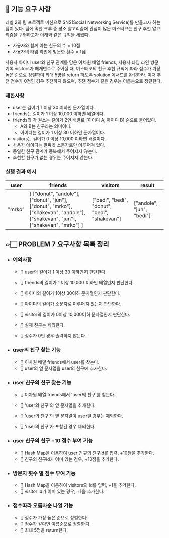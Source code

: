 ## 🚀 기능 요구 사항

레벨 2의 팀 프로젝트 미션으로 SNS(Social Networking Service)를 만들고자 하는 팀이 있다. 팀에 속한 크루 중 평소 알고리즘에 관심이 많은 미스터코는 친구 추천 알고리즘을 구현하고자 아래와 같은 규칙을 세웠다.
- 사용자와 함께 아는 친구의 수 = 10점 
- 사용자의 타임 라인에 방문한 횟수 = 1점

사용자 아이디 user와 친구 관계를 담은 이차원 배열 friends, 사용자 타임 라인 방문 기록 visitors가 매개변수로 주어질 때, 미스터코의 친구 추천 규칙에 따라 점수가 가장 높은 순으로 정렬하여 최대 5명을 return 하도록 solution 메서드를 완성하라. 이때 추천 점수가 0점인 경우 추천하지 않으며, 추천 점수가 같은 경우는 이름순으로 정렬한다.

### 제한사항

- user는 길이가 1 이상 30 이하인 문자열이다.
- friends는 길이가 1 이상 10,000 이하인 배열이다.
- friends의 각 원소는 길이가 2인 배열로 [아이디 A, 아이디 B] 순으로 들어있다.
  - A와 B는 친구라는 의미이다.
  - 아이디는 길이가 1 이상 30 이하인 문자열이다.
- visitors는 길이가 0 이상 10,000 이하인 배열이다.
- 사용자 아이디는 알파벳 소문자로만 이루어져 있다.
- 동일한 친구 관계가 중복해서 주어지지 않는다.
- 추천할 친구가 없는 경우는 주어지지 않는다.

### 실행 결과 예시

| user   | friends                                                                                                                         | visitors                                      | result                    |
| ------ | ------------------------------------------------------------------------------------------------------------------------------- | --------------------------------------------- | ------------------------- |
| "mrko" | [ ["donut", "andole"], ["donut", "jun"], ["donut", "mrko"], ["shakevan", "andole"], ["shakevan", "jun"], ["shakevan", "mrko"] ] | ["bedi", "bedi", "donut", "bedi", "shakevan"] | ["andole", "jun", "bedi"] |



## 👉🏻 PROBLEM 7 요구사항 목록 정리

- ### 예외사항
  - [] user의 길이가 1 이상 30 이하인지 판단한다.
  - [] friends의 길이가 1 이상 10,000 이하인 배열인지 판단한다.
  - [] 아이디의 길이가 1이상 30이하 문자열인지 판단한다.
  - [] 아이디의 길이가 소문자로 이루어져 있는지 판단한다.
  - [] visitor의 길이가 0이상 10,000이하 문자열인지 판단한다.

  - [] 실제 친구는 제외한다.
  - [] 점수가 0인 경우 출력하지 않는다.


- ### user의 친구 찾는 기능
  - [] 이차원 배열 friends에서 user를 찾는다.
  - [] user의 옆 문자열을 user의 친구에 추가한다.

- ### user 친구의 친구 찾는 기능
  - [] 이차원 배열 friends에서 'user의 친구'를 찾는다.
  - [] 'user의 친구'의 옆 문자열을 추가한다.
  - [] 'user의 친구'의 옆 문자열이 user일 경우는 제외한다.

  - [] 'user의 친구'가 포함된 경우 제외한다.

- ### user 친구의 친구 +10 점수 부여 기능
  - [] Hash Map을 이용하여 user 친구의 친구id를 입력, +10점을 추가한다.
  - [] 친구의 친구id가 이미 있는 경우, +10점을 추가한다.

- ### 방문자 횟수 별 점수 부여 기능
  - [] Hash Map을 이용하여 visitors의 id를 입력, +1을 추가한다.
  - [] visitor id가 이미 있는 경우, +1을 추가한다.

- ### 점수따라 오름차순 나열 기능
  - [] 점수가 가장 높은 순으로 정렬한다.
  - [] 점수가 같다면 이름순으로 정렬한다.
  - [] 최대 5명을 return한다.
 